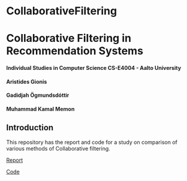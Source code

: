 # CollaborativeFiltering

# Collaborative Filtering in Recommendation Systems

#### Individual Studies in Computer Science CS-E4004 - Aalto University
#### Aristides Gionis 

#### Gadidjah Ögmundsdóttir
#### Muhammad Kamal Memon 

## Introduction

This repository has the report and code for a study on comparison of various methods of Collaborative filtering.

[Report](Collaborative_Filtering_in_Recommendation_Systems.pdf)

[Code](CollabFilterComparison.ipynb)
